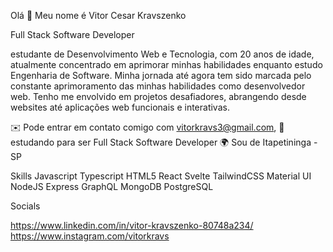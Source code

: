 Olá 👋 Meu nome é Vitor Cesar Kravszenko

Full Stack Software Developer

estudante de Desenvolvimento Web e Tecnologia, com 20 anos de idade, atualmente concentrado em aprimorar minhas habilidades enquanto estudo Engenharia de Software. Minha jornada até agora tem sido marcada pelo constante aprimoramento das minhas habilidades como desenvolvedor web. Tenho me envolvido em projetos desafiadores, abrangendo desde websites até aplicações web funcionais e interativas.

✉️ Pode entrar em contato comigo com vitorkravs3@gmail.com,
🚀 estudando para ser Full Stack Software Developer
🌍 Sou de Itapetininga - SP

Skills
Javascript Typescript HTML5 React  Svelte TailwindCSS Material UI NodeJS Express GraphQL MongoDB PostgreSQL

Socials

https://www.linkedin.com/in/vitor-kravszenko-80748a234/
https://www.instagram.com/vitorkravs
    
